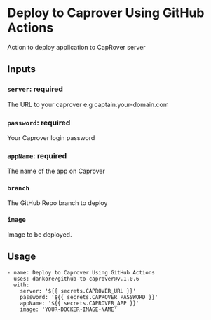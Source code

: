 # Deploy to Caprover Using GitHub Actions

Action to deploy application to CapRover server

## Inputs

### `server`: required

The URL to your caprover e.g captain.your-domain.com

### `password`: required

Your Caprover login password

### `appName`: required

The name of the app on Caprover

### `branch`

The GitHub Repo branch to deploy

### `image`

Image to be deployed.

## Usage

```
- name: Deploy to Caprover Using GitHub Actions
  uses: dankore/github-to-caprover@v.1.0.6
  with:
    server: '${{ secrets.CAPROVER_URL }}'
    password: '${{ secrets.CAPROVER_PASSWORD }}'
    appName: '${{ secrets.CAPROVER_APP }}'
    image: 'YOUR-DOCKER-IMAGE-NAME'

```
